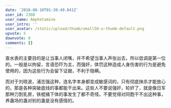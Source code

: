 ```yaml
---
date: '2018-08-10T01:30:49.841Z'
user_id: 2308
user_name: Amphetamine
user_intro: ''
user_avatar: /static/upload/thumb/small50-u-thumb-default.png
upvote: 5
downvote: 0
comments: []
---
```


查水表的主要目的是让当事人闭嘴，并不希望当事人声张出去，所以低调是第一位的。一般是以拘留，言语恐吓为主，而强奸，体罚这种造成人身伤害的行为是避免使用的，因为这些行为会留下证据，不利于隐瞒。

而对于刘晓波，浦志强这种，连名字本身都变成敏感词的，只有彻底抹杀才能放心的，那是各种突破底线的事都能干出来。这些人不要说强奸，轮奸了，就是像日军那种刀割乳房，铁棍捅下体的事发生了都不奇怪。不要觉得对同胞干不出这种事，养蛊场的蛊对别的蛊是没有感情的。
